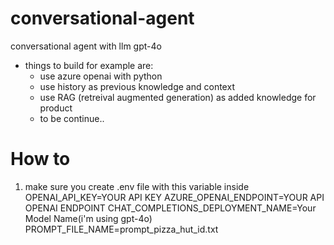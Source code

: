 # conversational-agent
conversational agent with llm gpt-4o

- things to build for example are:
    - use azure openai with python
    - use history as previous knowledge and context
    - use RAG (retreival augmented generation) as added knowledge for product
    - to be continue..


# How to
1. make sure you create .env file with this variable inside
OPENAI_API_KEY=YOUR API KEY
AZURE_OPENAI_ENDPOINT=YOUR API OPENAI ENDPOINT
CHAT_COMPLETIONS_DEPLOYMENT_NAME=Your Model Name(i'm using gpt-4o)
PROMPT_FILE_NAME=prompt_pizza_hut_id.txt